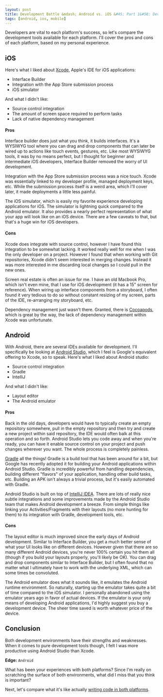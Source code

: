 ```yaml
---
layout: post
title: Development Battle &mdash; Android vs. iOS &#45; Part 1&#58; Development Tools
tags: [android, ios, mobile]
---
```


Developers are vital to each platform's success, so let's compare the development tools available for each platform. I'll cover the pros and cons of each platform, based on my personal experience.

<!--more-->

## iOS

Here's what I liked about [Xcode](https://developer.apple.com/xcode/), Apple's IDE for iOS applications:

* Interface Builder
* Integration with the App Store submission process
* iOS simulator

And what I didn't like:

* Source control integration
* The amount of screen space required to perform tasks
* Lack of native dependency management

#### Pros

Interface builder does just what you think, it builds interfaces. It's a WYSIWYG tool where you can drag and drop components that can later be wired up to actions like touch events, gestures, etc. Like most WYSIWYG tools, it was by no means perfect, but I thought for beginner and intermediate iOS developers, Interface Builder removed the worry of UI development.

Integration with the App Store submission process was a nice touch. Xcode was essentially linked to my developer profile, managed deployment keys, etc. While the submission process itself is a weird area, which I'll cover later, it made deployments a little less painful.

The iOS simulator, which is easily my favorite experience developing applications for iOS. The simulator is lightning quick compared to the Android emulator. It also provides a nearly perfect representation of what your app will look like on an iOS device. There are a few caveats to that, but that's a huge win for iOS developers.

#### Cons

Xcode does integrate with source control, however I have found this integration to be somewhat lacking. It worked really well for me when I was the only developer on a project. However I found that when working with Git repositories, Xcode didn't seem interested in merging changes. Instead it was more interested in me discarding local changes so I could pull in the new ones.

Screen real estate is often an issue for me. I have an old Macbook Pro, which isn't even mine, that I use for iOS development (it has a 15" screen for reference). When wiring up interface components from a storyboard, I often found it very tedious to do so without constant resizing of my screen, parts of the IDE, re-arranging my storyboard, etc.

Dependency management just wasn't there. Granted, there is [Cocoapods](https://cocoapods.org/), which is great by the way, the lack of dependency management within Xcode was unfortunate.

## Android

With Android, there are several IDEs available for development. I'll specifically be looking at [Android Studio](http://developer.android.com/sdk/index.html), which I feel is Google's equivalent offering to Xcode, so to speak. Here's what I liked about Android studio:

* Source control integration
* Gradle
* IntelliJ

And what I didn't like:

* Layout editor
* The Android emulator

#### Pros

Back in the old days, developers would have to typically create an empty repository somewhere, pull in the empty repository and then try and create a new project within said repository, the IDE would often balk at this operation and so forth. Android Studio lets you code away and when you're ready, you can have it enable source control on your project and push changes wherever you want. The whole process is completely painless.

[Gradle](https://gradle.org/) all the things! Gradle is a build tool that has been around for a bit, but Google has recently adopted it for building your Android applications within Android Studio. Gradle is incredibly powerful from handling dependencies, building different "flavors" of your application, handling other build tasks, etc. Building an APK isn't always a trivial process, but it's easily automated with Gradle.

Android Studio is built on top of [IntelliJ IDEA](https://www.jetbrains.com/idea/). There are lots of really nice subtle integrations and some improvements made by the Android Studio team that makes Android development a breeze. From simple things like linking your Activities/Fragments with their layouts (no more hunting for them) to its integration with Gradle, development tools, etc.

#### Cons

The layout editor is much improved since the early days of Android development. Similar to Interface Builder, you get a much better sense of what your UI looks like on different devices. However given that there are so many different Android devices, you're never 100% certain you hit them all (though if you build your layouts properly, you'll likely be OK). You can drag and drop components similar to Interface Builder, but I often found that no matter what I ultimately have to work with the underlying XML, which can some times be convoluted.

The Android emulator does what it sounds like, it emulates the Android runtime environment. So naturally, starting up the emulator takes quite a bit of time compared to the iOS simulator. I personally abandoned using the emulator years ago in favor of actual devices. If the emulator is your only means of developing Android applications, I'd highly suggest you buy a development device. The sheer time saved is worth whatever price of the device.

## Conclusion

Both development environments have their strengths and weaknesses. When it comes to pure development tools though, I felt I was more productive using Android Studio than Xcode.

**Edge:** `Android`

What has been your experiences with both platforms? Since I'm really on scratching the surface of both environments, what did I miss that you think is important?

Next, let's compare what it's like actually [writing code in both platforms](/2015/03/16/development-battle-android-vs-ios-part2/).

